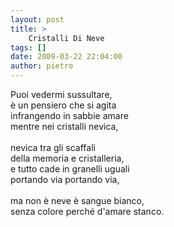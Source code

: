 ```yaml
---
layout: post
title: >
    Cristalli Di Neve
tags: []
date: 2009-03-22 22:04:00
author: pietro
---
```

Puoi vedermi sussultare,<br/>è un pensiero che si agita<br/>infrangendo in sabbie amare<br/>mentre nei cristalli nevica,<br/><br/>nevica tra gli scaffali<br/>della memoria e cristalleria,<br/>e tutto cade in granelli uguali<br/>portando via portando via,<br/><br/>ma non è neve è sangue bianco,<br/>senza colore perché d'amare stanco.
